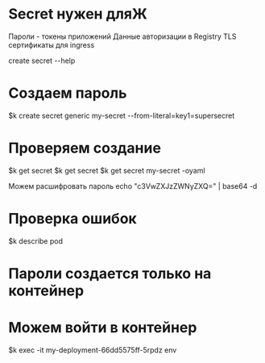 # Secret нужен дляЖ

Пароли - токены приложений
Данные авторизации в Registry
TLS сертификаты для ingress

create secret --help

# Создаем пароль

$k create secret generic my-secret --from-literal=key1=supersecret

# Проверяем создание

$k get secret
$k get secret
$k get secret my-secret -oyaml

<!-- Получили зашифрованный пароль -->

Можем расшифровать пароль
echo "c3VwZXJzZWNyZXQ=" | base64 -d

# Проверка ошибок

<!-- Можно открыть под и в событиях мосмотреть, что ему не нравится -->

$k describe pod

# Пароли создается только на контейнер

# Можем войти в контейнер

$k exec -it my-deployment-66dd5575ff-5rpdz env
